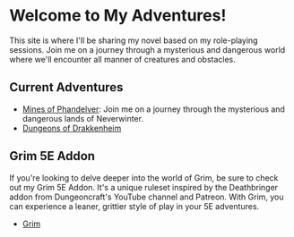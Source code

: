 # Welcome to My Adventures!

This site is where I'll be sharing my novel based on my role-playing sessions. Join me on a journey through a mysterious and dangerous world where we'll encounter all manner of creatures and obstacles.

## Current Adventures

- [Mines of Phandelver](phandelver/00/): Join me on a journey through the mysterious and dangerous lands of Neverwinter.
- [Dungeons of Drakkenheim](drakkenheim/00/)

## Grim 5E Addon

If you're looking to delve deeper into the world of Grim, be sure to check out my Grim 5E Addon. It's a unique ruleset inspired by the Deathbringer addon from Dungeoncraft's YouTube channel and Patreon. With Grim, you can experience a leaner, grittier style of play in your 5E adventures.

- [Grim](grim/grim.md)